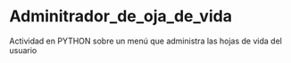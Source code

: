 # Adminitrador_de_oja_de_vida
Actividad en PYTHON sobre un menú que administra las hojas de vida del usuario
